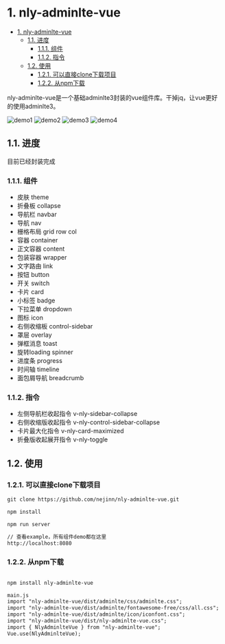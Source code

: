 # 1. nly-adminlte-vue
<!-- TOC -->

- [1. nly-adminlte-vue](#1-nly-adminlte-vue)
    - [1.1. 进度](#11-进度)
        - [1.1.1. 组件](#111-组件)
        - [1.1.2. 指令](#112-指令)
    - [1.2. 使用](#12-使用)
        - [1.2.1. 可以直接clone下载项目](#121-可以直接clone下载项目)
        - [1.2.2. 从npm下载](#122-从npm下载)

<!-- /TOC -->

nly-adminlte-vue是一个基础adminlte3封装的vue组件库。干掉jq，让vue更好的使用adminlte3。

![demo1](https://github.com/nejinn/nly-adminlte-vue/blob/master/nly-adminlte-vue-1.gif)
![demo2](https://github.com/nejinn/nly-adminlte-vue/blob/master/nly-adminlte-vue-2.gif)
![demo3](https://github.com/nejinn/nly-adminlte-vue/blob/master/nly-adminlte-vue-3.gif)
![demo4](https://github.com/nejinn/nly-adminlte-vue/blob/master/nly-adminlte-vue-4.gif)

## 1.1. 进度

目前已经封装完成

### 1.1.1. 组件

* 皮肤  theme
* 折叠板 collapse
* 导航栏 navbar
* 导航 nav
* 栅格布局 grid row col
* 容器 container
* 正文容器 content
* 包装容器 wrapper
* 文字路由 link
* 按钮 button
* 开关 switch
* 卡片 card
* 小标签 badge
* 下拉菜单 dropdown
* 图标 icon
* 右侧收缩板 control-sidebar
* 罩层 overlay
* 弹框消息 toast
* 旋转loading spinner
* 进度条 progress
* 时间轴 timeline
* 面包屑导航 breadcrumb

### 1.1.2. 指令

* 左侧导航栏收起指令 v-nly-sidebar-collapse
* 右侧收缩版收起指令 v-nly-control-sidebar-collapse
* 卡片最大化指令 v-nly-card-maximized
* 折叠版收起展开指令 v-nly-toggle

## 1.2. 使用

### 1.2.1. 可以直接clone下载项目

```html
git clone https://github.com/nejinn/nly-adminlte-vue.git

npm install 

npm run server

// 查看example，所有组件demo都在这里
http://localhost:8080
```

### 1.2.2. 从npm下载

```html

npm install nly-adminlte-vue

main.js
import "nly-adminlte-vue/dist/adminlte/css/adminlte.css";
import "nly-adminlte-vue/dist/adminlte/fontawesome-free/css/all.css";
import "nly-adminlte-vue/dist/adminlte/icon/iconfont.css";
import "nly-adminlte-vue/dist/nly-adminlte-vue.css";
import { NlyAdminlteVue } from "nly-adminlte-vue";
Vue.use(NlyAdminlteVue);
```